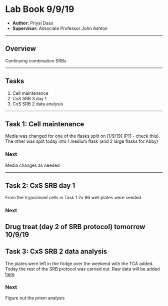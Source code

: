 # Lab Book 9/9/19
- **Author:** Priyal Dass
- **Supervisor:** Associate Professor John Ashton
------------------------------------------------------------------
## Overview

Continuing combination SRBs

------------------------------------------------------------------
## Tasks

1. Cell maintenance
2. CxS SRB 3 day 1
3. CxS SRB 2 data analysis


------------------------------------------------------------------
## Task 1: Cell maintenance

Media was changed for one of the flasks split on [1/9/19] (P11 - check this). The other was split today into 1 medium flask (and 2 large flasks for Abby)

### Next
Media changes as needed

------------------------------------------------------------------
## Task 2: CxS SRB day 1

From the trypsinised cells in Task 1 2x 96 well plates were seeded.

### Next
Drug treat (day 2 of SRB protocol) tomorrow 10/9/19
------------------------------------------------------------------
## Task 3: CxS SRB 2 data analysis

The plates were left in the fridge over the weekend with the TCA added. Today the rest of the SRB protocol was carried out. Raw data will be added [here](../Raw_SRB_data/Criz_sel_combination)

### Next
Figure out the prism analysis
